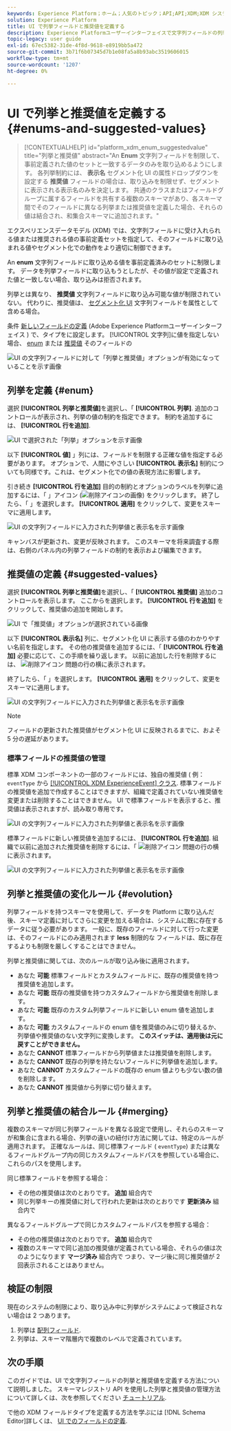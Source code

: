 ```yaml
---
keywords: Experience Platform；ホーム；人気のトピック；API;API;XDM;XDM システム；エクスペリエンスデータモデル；データモデル；ui；ワークスペース；列挙；フィールド；
solution: Experience Platform
title: UI で列挙フィールドと推奨値を定義する
description: Experience Platformユーザーインターフェイスで文字列フィールドの列挙と推奨値を定義する方法を説明します。
topic-legacy: user guide
exl-id: 67ec5382-31de-4f8d-9618-e8919bb5a472
source-git-commit: 3b71f6b07345d7b1e08fa5a8b93abc3519606015
workflow-type: tm+mt
source-wordcount: '1207'
ht-degree: 0%

---
```


# UI で列挙と推奨値を定義する {#enums-and-suggested-values}

>[!CONTEXTUALHELP]
>id="platform_xdm_enum_suggestedvalue"
>title="列挙と推奨値"
>abstract="An **Enum** 文字列フィールドを制限して、事前定義された値のセットと一致するデータのみを取り込めるようにします。 各列挙制約には、 **表示名** セグメント化 UI の属性ドロップダウンを設定する **推奨値** フィールドの場合は、取り込みを制限せず、セグメントに表示される表示名のみを決定します。 共通のクラスまたはフィールドグループに属するフィールドを共有する複数のスキーマがあり、各スキーマ間でそのフィールドに異なる列挙または推奨値を定義した場合、それらの値は結合され、和集合スキーマに追加されます。"

エクスペリエンスデータモデル (XDM) では、文字列フィールドに受け入れられる値または推奨される値の事前定義セットを指定して、そのフィールドに取り込まれる値やセグメント化での動作をより適切に制御できます。

An **enum** 文字列フィールドに取り込める値を事前定義済みのセットに制限します。 データを列挙フィールドに取り込もうとしたが、その値が設定で定義された値と一致しない場合、取り込みは拒否されます。

列挙とは異なり、 **推奨値** 文字列フィールドに取り込み可能な値が制限されていない。 代わりに、推奨値は、 [セグメント化 UI](../../../segmentation/ui/overview.md) 文字列フィールドを属性として含める場合。

条件 [新しいフィールドの定義](./overview.md#define) (Adobe Experience Platformユーザーインターフェイス ) で、タイプをに設定します。 [!UICONTROL 文字列]に値を指定しない場合、 [enum](#enum) または [推奨値](#suggested-values) そのフィールドの

![UI の文字列フィールドに対して「列挙と推奨値」オプションが有効になっていることを示す画像](../../images/ui/fields/enum/enum-options-selected.png)

## 列挙を定義 {#enum}

選択 **[!UICONTROL 列挙と推奨値]**&#x200B;を選択し、「 **[!UICONTROL 列挙]**. 追加のコントロールが表示され、列挙の値の制約を指定できます。 制約を追加するには、 **[!UICONTROL 行を追加]**.

![UI で選択された「列挙」オプションを示す画像](../../images/ui/fields/enum/enum-add-row.png)

以下 **[!UICONTROL 値]** 」列には、フィールドを制限する正確な値を指定する必要があります。 オプションで、人間にやさしい **[!UICONTROL 表示名]** 制約についても同様です。これは、セグメント化での値の表現方法に影響します。

引き続き **[!UICONTROL 行を追加]** 目的の制約とオプションのラベルを列挙に追加するには、「 」アイコン (![削除アイコンの画像](../../images/ui/fields/enum/remove-icon.png)) をクリックします。 終了したら、「 」を選択します。 **[!UICONTROL 適用]** をクリックして、変更をスキーマに適用します。

![UI の文字列フィールドに入力された列挙値と表示名を示す画像](../../images/ui/fields/enum/enum-confirm.png)

キャンバスが更新され、変更が反映されます。 このスキーマを将来調査する際は、右側のパネル内の列挙フィールドの制約を表示および編集できます。

## 推奨値の定義 {#suggested-values}

選択 **[!UICONTROL 列挙と推奨値]**&#x200B;を選択し、「 **[!UICONTROL 推奨値]** 追加のコントロールを表示します。 ここからを選択します。 **[!UICONTROL 行を追加]** をクリックして、推奨値の追加を開始します。

![UI で「推奨値」オプションが選択されている画像](../../images/ui/fields/enum/suggested-add-row.png)

以下 **[!UICONTROL 表示名]** 列に、セグメント化 UI に表示する値のわかりやすい名前を指定します。 その他の推奨値を追加するには、「 **[!UICONTROL 行を追加]** 必要に応じて、この手順を繰り返します。 以前に追加した行を削除するには、 ![削除アイコン](../../images/ui/fields/enum/remove-icon.png) 問題の行の横に表示されます。

終了したら、「 」を選択します。 **[!UICONTROL 適用]** をクリックして、変更をスキーマに適用します。

![UI の文字列フィールドに入力された列挙値と表示名を示す画像](../../images/ui/fields/enum/suggested-confirm.png)

>[!NOTE]
>
>フィールドの更新された推奨値がセグメント化 UI に反映されるまでに、およそ 5 分の遅延があります。

### 標準フィールドの推奨値の管理

標準 XDM コンポーネントの一部のフィールドには、独自の推奨値 ( 例： `eventType` から [[!UICONTROL XDM ExperienceEvent] クラス](../../classes/experienceevent.md). 標準フィールドの推奨値を追加で作成することはできますが、組織で定義されていない推奨値を変更または削除することはできません。 UI で標準フィールドを表示すると、推奨値は表示されますが、読み取り専用です。

![UI の文字列フィールドに入力された列挙値と表示名を示す画像](../../images/ui/fields/enum/suggested-standard.png)

標準フィールドに新しい推奨値を追加するには、 **[!UICONTROL 行を追加]**. 組織で以前に追加された推奨値を削除するには、「 ![削除アイコン](../../images/ui/fields/enum/remove-icon.png) 問題の行の横に表示されます。

![UI の文字列フィールドに入力された列挙値と表示名を示す画像](../../images/ui/fields/enum/suggested-standard-add.png)

<!-- ### Removing suggested values for standard fields

Only suggested values that you define can be removed from a standard field. Existing suggested values can be disabled so that they no longer appear in the segmentation dropdown, but they cannot be removed outright.

For example, consider a profile schema where the a suggested value for the standard `person.gender` field is disabled:

![Image showing the enum values and display names filled out for the string field in the UI](../../images/ui/fields/enum/standard-enum-disabled.png)

In this example, the display name "[!UICONTROL Non-specific]" is now disabled from being shown in the segmentation dropdown list. However, the value `non_specific` is still part of the list of enumerated fields and is therefore still allowed on ingestion. In other words, you cannot disable the actual enum value for the standard field as it would go against the principle of only allowing changes that make a field less restrictive.

See the [section below](#evolution) for more information on the rules for updating enums and suggested values for existing schema fields. -->

## 列挙と推奨値の変化ルール {#evolution}

列挙フィールドを持つスキーマを使用して、データを Platform に取り込んだ後、スキーマ定義に対してさらに変更を加える場合は、システムに既に存在するデータに従う必要があります。 一般に、既存のフィールドに対して行った変更は、そのフィールドにのみ適用されます **less** 制限的な フィールドは、既に存在するよりも制限を厳しくすることはできません。

列挙と推奨値に関しては、次のルールが取り込み後に適用されます。

* あなた **可能** 標準フィールドとカスタムフィールドに、既存の推奨値を持つ推奨値を追加します。
* あなた **可能** 既存の推奨値を持つカスタムフィールドから推奨値を削除します。
* あなた **可能** 既存のカスタム列挙フィールドに新しい enum 値を追加します。
* あなた **可能** カスタムフィールドの enum 値を推奨値のみに切り替えるか、列挙値や推奨値のない文字列に変換します。 **このスイッチは、適用後は元に戻すことができません。**
* あなた **CANNOT** 標準フィールドから列挙値または推奨値を削除します。
* あなた **CANNOT** 既存の列挙を持たないフィールドに列挙値を追加します。
* あなた **CANNOT** カスタムフィールドの既存の enum 値よりも少ない数の値を削除します。
* あなた **CANNOT** 推奨値から列挙に切り替えます。

## 列挙と推奨値の結合ルール {#merging}

複数のスキーマが同じ列挙フィールドを異なる設定で使用し、それらのスキーマが和集合に含まれる場合、列挙の違いの紐付け方法に関しては、特定のルールが適用されます。 正確なルールは、同じ標準フィールド ( `eventType`) または異なるフィールドグループ内の同じカスタムフィールドパスを参照している場合に、これらのパスを使用します。

同じ標準フィールドを参照する場合：

* その他の推奨値は次のとおりです。 **追加** 組合内で
* 同じ列挙キーの推奨値に対して行われた更新は次のとおりです **更新済み** 組合内で

異なるフィールドグループで同じカスタムフィールドパスを参照する場合：

* その他の推奨値は次のとおりです。 **追加** 組合内で
* 複数のスキーマで同じ追加の推奨値が定義されている場合、それらの値は次のようになります **マージ済み** 組合内で つまり、マージ後に同じ推奨値が 2 回表示されることはありません。

## 検証の制限

現在のシステムの制限により、取り込み中に列挙がシステムによって検証されない場合は 2 つあります。

1. 列挙は [配列フィールド](./array.md).
1. 列挙は、スキーマ階層内で複数のレベルで定義されています。

## 次の手順

このガイドでは、UI で文字列フィールドの列挙と推奨値を定義する方法について説明しました。 スキーマレジストリ API を使用した列挙と推奨値の管理方法について詳しくは、次を参照してください [チュートリアル](../../tutorials/suggested-values.md).

で他の XDM フィールドタイプを定義する方法を学ぶには [!DNL Schema Editor]詳しくは、 [UI でのフィールドの定義](./overview.md#special).

